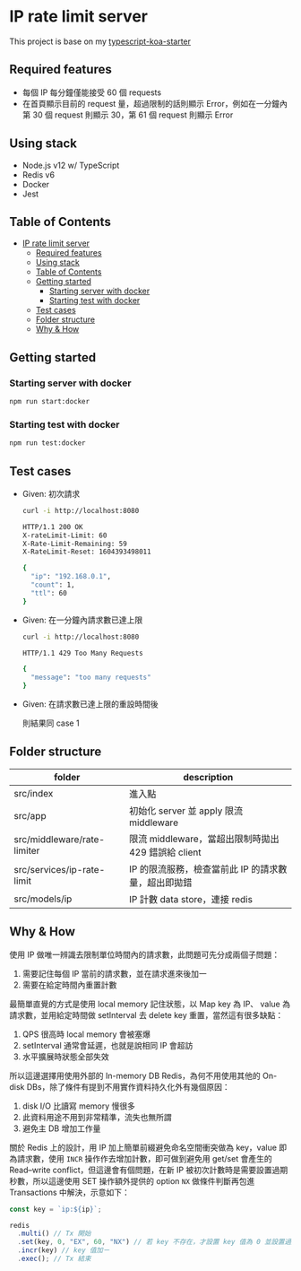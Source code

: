 # IP rate limit server

This project is base on my [typescript-koa-starter](https://github.com/EastSun5566/typescript-koa-starter)

## Required features

- 每個 IP 每分鐘僅能接受 60 個 requests
- 在首頁顯示目前的 request 量，超過限制的話則顯示 Error，例如在一分鐘內第 30 個 request 則顯示 30，第 61 個 request 則顯示 Error

## Using stack

- Node.js v12 w/ TypeScript
- Redis v6
- Docker
- Jest

## Table of Contents

- [IP rate limit server](#ip-rate-limit-server)
  - [Required features](#required-features)
  - [Using stack](#using-stack)
  - [Table of Contents](#table-of-contents)
  - [Getting started](#getting-started)
    - [Starting server with docker](#starting-server-with-docker)
    - [Starting test with docker](#starting-test-with-docker)
  - [Test cases](#test-cases)
  - [Folder structure](#folder-structure)
  - [Why & How](#why--how)

## Getting started

### Starting server with docker

```sh
npm run start:docker
```

### Starting test with docker

```sh
npm run test:docker
```

## Test cases

- Given: 初次請求

  ```sh
  curl -i http://localhost:8080

  HTTP/1.1 200 OK
  X-rateLimit-Limit: 60
  X-Rate-Limit-Remaining: 59
  X-RateLimit-Reset: 1604393498011

  {
    "ip": "192.168.0.1",
    "count": 1,
    "ttl": 60
  }
  ```

- Given: 在一分鐘內請求數已達上限

  ```sh
  curl -i http://localhost:8080

  HTTP/1.1 429 Too Many Requests

  {
    "message": "too many requests"
  }
  ```

- Given: 在請求數已達上限的重設時間後

  則結果同 case 1

## Folder structure

| folder                      | description                                         |
| --------------------------- | --------------------------------------------------- |
| src/index                   | 進入點                                              |
| src/app                     | 初始化 server 並 apply 限流 middleware              |
| src/middleware/rate-limiter | 限流 middleware，當超出限制時拋出 429 錯誤給 client |
| src/services/ip-rate-limit  | IP 的限流服務，檢查當前此 IP 的請求數量，超出即拋錯 |
| src/models/ip               | IP 計數 data store，連接 redis                      |

## Why & How

使用 IP 做唯一辨識去限制單位時間內的請求數，此問題可先分成兩個子問題：

1. 需要記住每個 IP 當前的請求數，並在請求進來後加一
1. 需要在給定時間內重置計數

最簡單直覺的方式是使用 local memory 記住狀態，以 Map key 為 IP、 value 為請求數，並用給定時間做 setInterval 去 delete key 重置，當然這有很多缺點：

1. QPS 很高時 local memory 會被塞爆
1. setInterval 通常會延遲，也就是說相同 IP 會超訪
1. 水平擴展時狀態全部失效

所以這邊選擇用使用外部的 In-memory DB Redis，為何不用使用其他的 On-disk DBs，除了條件有提到不用實作資料持久化外有幾個原因：

1. disk I/O 比讀寫 memory 慢很多
1. 此資料用途不用到非常精準，流失也無所謂
1. 避免主 DB 增加工作量

關於 Redis 上的設計，用 IP 加上簡單前綴避免命名空間衝突做為 key，value 即為請求數，使用 `INCR` 操作作去增加計數，即可做到避免用 get/set 會產生的 Read–write conflict，但這邊會有個問題，在新 IP 被初次計數時是需要設置過期秒數，所以這邊使用 SET 操作額外提供的 option `NX` 做條件判斷再包進 Transactions 中解決，示意如下：

```ts
const key = `ip:${ip}`;

redis
  .multi() // Tx 開始
  .set(key, 0, "EX", 60, "NX") // 若 key 不存在，才設置 key 值為 0 並設置過期秒數 60
  .incr(key) // key 值加ㄧ
  .exec(); // Tx 結束
```
